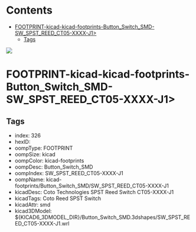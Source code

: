 



Contents
========

* [FOOTPRINT-kicad-kicad-footprints-Button_Switch_SMD-SW_SPST_REED_CT05-XXXX-J1>](#footprint-kicad-kicad-footprints-button_switch_smd-sw_spst_reed_ct05-xxxx-j1)
	* [Tags](#tags)
  
![][im]
# FOOTPRINT-kicad-kicad-footprints-Button_Switch_SMD-SW_SPST_REED_CT05-XXXX-J1>

## Tags

- index: 326
- hexID: 
- oompType: FOOTPRINT
- oompSize: kicad
- oompColor: kicad-footprints
- oompDesc: Button_Switch_SMD
- oompIndex: SW_SPST_REED_CT05-XXXX-J1
- oompName: kicad-footprints/Button_Switch_SMD/SW_SPST_REED_CT05-XXXX-J1
- kicadDesc: Coto Technologies SPST Reed Switch CT05-XXXX-J1
- kicadTags: Coto Reed SPST Switch
- kicadAttr: smd
- kicad3DModel: ${KICAD6_3DMODEL_DIR}/Button_Switch_SMD.3dshapes/SW_SPST_REED_CT05-XXXX-J1.wrl



[im]: image.png
